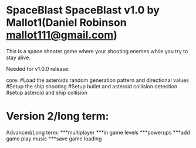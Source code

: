SpaceBlast
SpaceBlast v1.0 by Mallot1(Daniel Robinson mallot111@gmail.com) 
=============

This is a space shooter game where your shooting enemes while you try to stay alive.

Needed for v1.0.0 release:

core:
#Load the asteroids random generation pattern and directional values
#Setup the ship shooting 
#Setup bullet and asteroid collision detection
#setup asteroid and ship collision

Version 2/long term:
==================================================================================

Advanced/Long term:
***multiplayer
***in game levels
***powerups
***add game play music
***save game loading
